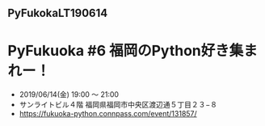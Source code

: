 ## PyFukokaLT190614
# PyFukuoka #6 福岡のPython好き集まれー！

- 2019/06/14(金) 19:00 〜 21:00
- サンライトビル４階 福岡県福岡市中央区渡辺通５丁目２３−８
- https://fukuoka-python.connpass.com/event/131857/
